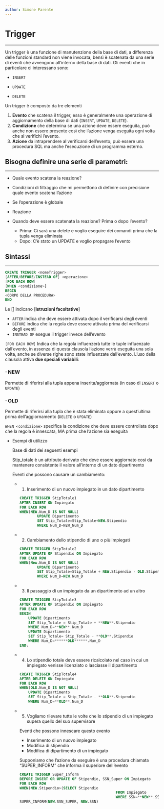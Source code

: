 ```yaml
---
author: Simone Parente
---
```

# Trigger

---

Un trigger è una funzione di manutenzione della base di dati, a differenza delle funzioni standard non viene invocata, bensì è scatenata da una serie di eventi che avvengono all’interno della base di dati. Gli eventi che in particolare ci interessano sono:

- `INSERT`

- `UPDATE`

- `DELETE`

Un trigger è composto da tre elementi

1. ************Evento************ che scatena il trigger, esso è generalmente una operazione di aggiornamento della base di dati (`INSERT`, `UPDATE`, `DELETE`).
2. **********************Condizione********************** che determina se una azione deve essere eseguita, può anche non essere presente così che l’azione venga eseguita ogni volta che si verifichi l’evento.
3. ************Azione************ da intraprendere al verificarsi dell’evento, può essere una procedura SQL ma anche l’esecuzione di un programma esterno.

## Bisogna definire una serie di parametri:

---

- Quale evento scatena la reazione?
- Condizioni di filtraggio che mi permettono di definire con precisione quale evento scatena l’azione
- Se l’operazione è globale
- Reazione

- Quando deve essere scatenata la reazione? Prima o dopo l’evento?
    - Prima: Ci sarà una delete e voglio eseguire dei comandi prima che la tupla venga eliminata
    - Dopo: C’è stato un UPDATE e voglio propagare l’evento

## Sintassi

---

```sql
CREATE TRIGGER <nomeTrigger>
[AFTER/BEFORE/INSTEAD OF] <operazione>
[FOR EACH ROW]
[WHEN <condizione>]
BEGIN
<CORPO DELLA PROCEDURA>
END
```

Le [] indicano [**Istruzioni facoltative**]

- `AFTER` indica che deve essere attivata dopo il verificarsi degli eventi
- `BEFORE` indica che la regola deve essere attivata prima del verificarsi degli eventi
- `INSTEAD OF` esegue il trigger invece dell’evento

`[FOR EACH ROW]` Indica che la regola influenzerà tutte le tuple influenzate dall’evento, in assenza di questa clausola l’azione verrà eseguita una sola volta, anche se diverse righe sono state influenzate dall’evento. L’uso della clausola attiva **due speciali variabili**:

### $\cdot$ NEW

Permette di riferirsi alla tupla appena inserita/aggiornata (in caso di `INSERT` o `UPDATE`)

### $\cdot$  OLD

Permette di riferirsi alla tupla che è stata eliminata oppure a quest’ultima prima dell’aggiornamento (`DELETE` o `UPDATE`)

`WHEN <condizione>` specifica la condizione che deve essere controllata dopo che la regola è innescata, MA prima che l’azione sia eseguita

- Esempi di utilizzo
    
    
    Base di dati dei seguenti esempi
    
    Stip_totale è un attributo derivato che deve essere aggiornato così da mantenere consistente il valore all’interno di un dato dipartimento
    
    Eventi che possono causare un cambiamento:
    
    - 1. Inserimento di un nuovo impiegato in un dato dipartimento
        
        ```sql
        CREATE TRIGGER StipTotale1
        AFTER INSERT ON Impiegato
        FOR EACH ROW
        WHEN(NEW.Num_D IS NOT NULL)
        		UPDATE Dipartimento
        		SET Stip_Totale=Stip_Totale+NEW.Stipendio
        		WHERE Num_D=NEW_Num_D
        ```
        
    - 2. Cambiamento dello stipendio di uno o più impiegati
        
        ```sql
        CREATE TRIGGER StipTotale2
        AFTER UPDATE OF Stipendio ON Impiegato
        FOR EACH ROW
        WHEN(New.Num_D IS NOT NULL)
        		UPDATE Dipartimento
        		SET Stip_Totale=Stip_Totale + NEW.Stipendio - OLD.Stipendio
        		WHERE Num_D=NEW.Num_D
        ```
        
    - 3. Il passaggio di un impiegato da un dipartimento ad un altro
        
        ```sql
        CREATE TRIGGER StipTotale3
        AFTER UPDATE OF Stipendio ON Impiegato
        FOR EACH ROW
        BEGIN
        	UPDATE Dipartimento
        	SET Stip_Totale = Stip_Totale + **NEW**.Stipendio
        	WHERE Num_D=**NEW**.Num_D
        	UPDATE Dipartimento
        	SET Stip_Totale= Stip_Totale - **OLD**.Stipendio
        	WHERE Num_D=******OLD******.Num_D
        END;
        ```
        
    - 4. Lo stipendio totale deve essere ricalcolato nel caso in cui un impiegato venisse licenziato o lasciasse il dipartimento
        
        ```sql
        CREATE TRIGGER StipTotale4
        AFTER DELETE ON Impiegato
        FOR EACH ROW
        WHEN(OLD.Num_D IS NOT NULL)
        	UPDATE Dipartimento
        	SET Stip_Totale = Stip_Totale - **OLD**.Stipendio
        	WHERE Num_D=**OLD**.Num_D
        ```
        
    - 5. Vogliamo rilevare tutte le volte che lo stipendio di un impiegato supera quello del suo supervisore
        
        Eventi che possono innescare questo evento
        
        - Inserimento di un nuovo impiegato
        - Modifica di stipendio
        - Modifica di dipartimento di un impiegato
        
        Supponiamo che l’azione da eseguire è una procedura chiamata “SUPER_INFORM” che informa il superiore dell’evento
        
        ```sql
        CREATE TRIGGER Super_Inform
        BEFORE INSERT OR UPDATE OF Stipendio, SSN_Super ON Impiegato
        FOR EACH ROW
        WHEN(NEW.Stipendio>(SELECT Stipendio
        											FROM Impiegato
        											WHERE SSN=**NEW**.SSN_SUPER))
        SUPER_INFORM(NEW.SSN_SUPER, NEW.SSN)
        ```